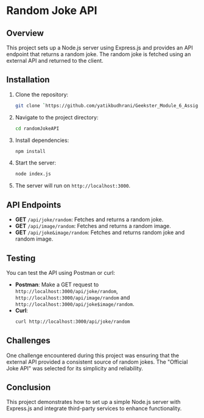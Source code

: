 # Random Joke API

## Overview

This project sets up a Node.js server using Express.js and provides an API endpoint that returns a random joke. The random joke is fetched using an external API and returned to the client.

## Installation

1. Clone the repository:
    ```bash
    git clone `https://github.com/yatikbudhrani/Geekster_Module_6_Assignments/tree/main/randomJokeAPI`
    ```

2. Navigate to the project directory:
    ```bash
    cd randomJokeAPI
    ```

3. Install dependencies:
    ```bash
    npm install
    ```

4. Start the server:
    ```bash
    node index.js
    ```

5. The server will run on `http://localhost:3000`.

## API Endpoints

- **GET** `/api/joke/random`: Fetches and returns a random joke.
- **GET** `/api/image/random`: Fetches and returns a random image.
- **GET** `/api/joke&image/random`: Fetches and returns random joke and random image.

## Testing

You can test the API using Postman or curl:

- **Postman**: Make a GET request to `http://localhost:3000/api/joke/random`, `http://localhost:3000/api/image/random` and `http://localhost:3000/api/joke$image/random`.
- **Curl**:
    ```bash
    curl http://localhost:3000/api/joke/random
    ```

## Challenges

One challenge encountered during this project was ensuring that the external API provided a consistent source of random jokes. The "Official Joke API" was selected for its simplicity and reliability.

## Conclusion

This project demonstrates how to set up a simple Node.js server with Express.js and integrate third-party services to enhance functionality.
